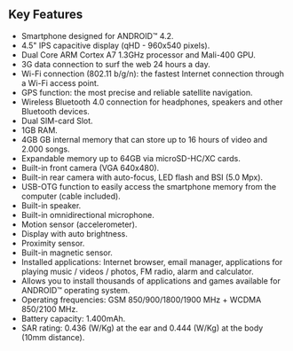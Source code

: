 ## Key Features
* Smartphone designed for ANDROID™ 4.2.
* 4.5" IPS capacitive display (qHD - 960x540 pixels).
* Dual Core ARM Cortex A7 1.3GHz processor and Mali-400 GPU.
* 3G data connection to surf the web 24 hours a day. 
* Wi-Fi connection (802.11 b/g/n): the fastest Internet connection through a Wi-Fi access point.
* GPS function: the most precise and reliable satellite navigation. 
* Wireless Bluetooth 4.0 connection for headphones, speakers and other Bluetooth devices.
* Dual SIM-card Slot.
* 1GB RAM.
* 4GB GB internal memory that can store up to 16 hours of video and 2.000 songs.
* Expandable memory up to 64GB via microSD-HC/XC cards.
* Built-in front camera (VGA 640x480).
* Built-in rear camera with auto-focus, LED flash and BSI (5.0 Mpx).
* USB-OTG function to easily access the smartphone memory from the computer (cable included).
* Built-in speaker.
* Built-in omnidirectional microphone.
* Motion sensor (accelerometer).
* Display with auto brightness. 
* Proximity sensor. 
* Built-in magnetic sensor. 
* Installed applications: Internet browser, email manager, applications for playing music / videos / photos, FM radio, alarm and calculator.
* Allows you to install thousands of applications and games available for ANDROID™ operating system.
* Operating frequencies: GSM 850/900/1800/1900 MHz + WCDMA 850/2100 MHz.
* Battery capacity: 1.400mAh.
* SAR rating: 0.436 (W/Kg) at the ear and 0.444 (W/Kg) at the body (10mm distance).

